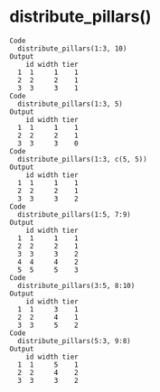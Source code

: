 # distribute_pillars()

    Code
      distribute_pillars(1:3, 10)
    Output
        id width tier
      1  1     1    1
      2  2     2    1
      3  3     3    1
    Code
      distribute_pillars(1:3, 5)
    Output
        id width tier
      1  1     1    1
      2  2     2    1
      3  3     3    0
    Code
      distribute_pillars(1:3, c(5, 5))
    Output
        id width tier
      1  1     1    1
      2  2     2    1
      3  3     3    2
    Code
      distribute_pillars(1:5, 7:9)
    Output
        id width tier
      1  1     1    1
      2  2     2    1
      3  3     3    2
      4  4     4    2
      5  5     5    3
    Code
      distribute_pillars(3:5, 8:10)
    Output
        id width tier
      1  1     3    1
      2  2     4    1
      3  3     5    2
    Code
      distribute_pillars(5:3, 9:8)
    Output
        id width tier
      1  1     5    1
      2  2     4    2
      3  3     3    2

